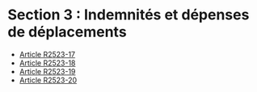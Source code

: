 # Section 3 : Indemnités et dépenses de déplacements

* [Article R2523-17](./LEGIARTI000018534800.md)
* [Article R2523-18](./LEGIARTI000018534798.md)
* [Article R2523-19](./LEGIARTI000018534796.md)
* [Article R2523-20](./LEGIARTI000018534794.md)
